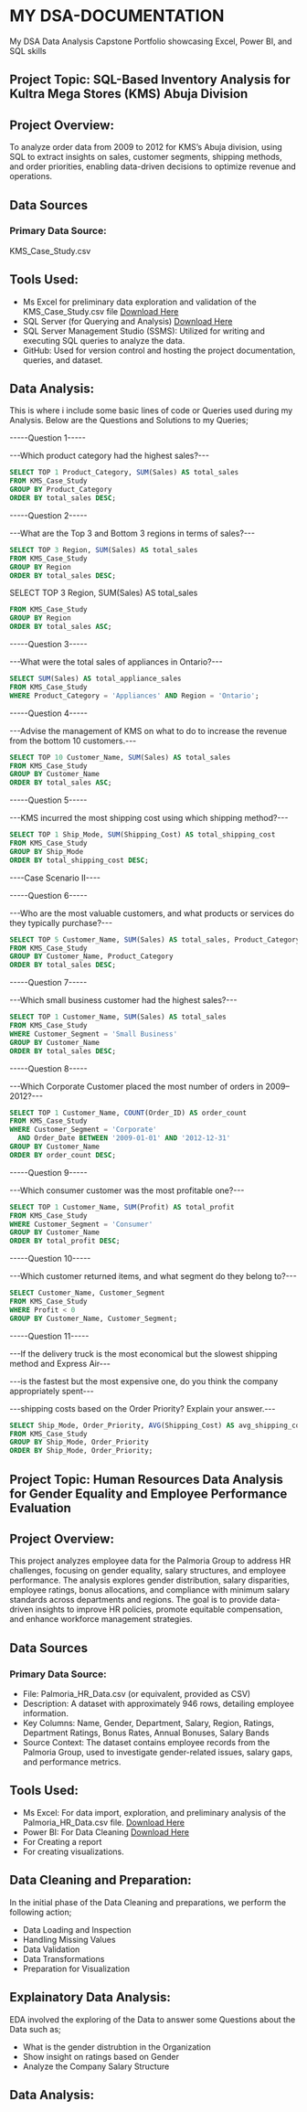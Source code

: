# MY DSA-DOCUMENTATION
My DSA Data Analysis Capstone Portfolio showcasing Excel, Power BI, and SQL skills


## Project Topic: SQL-Based Inventory Analysis for Kultra Mega Stores (KMS) Abuja Division

## Project Overview: 
To analyze order data from 2009 to 2012 for KMS’s Abuja division, 
using SQL to extract insights on sales, customer segments, shipping methods,
and order priorities, enabling data-driven decisions to optimize revenue and operations.

## Data Sources
### Primary Data Source: 
KMS_Case_Study.csv

## Tools Used:
- Ms Excel for preliminary data exploration and validation of the KMS_Case_Study.csv file [Download Here](https://drive.google.com/file/d/1MjF1hQxMRZTLfUy0naUpClMT4OOOcMCX/view?usp=sharing)
- SQL Server (for Querying and Analysis) [Download Here](https://drive.google.com/file/d/1tiYijUsNSowXJ-Gz9Sjr9VdZFSmYK0yr/view?usp=drive_link)
- SQL Server Management Studio (SSMS): Utilized for writing and executing SQL queries to analyze the data.
- GitHub: Used for version control and hosting the project documentation, queries, and dataset.

##  Data Analysis:
This is where i include some basic lines of code or Queries used during my Analysis. 
Below are the Questions and Solutions to my Queries;


-----Question 1-----

---Which product category had the highest sales?---

``` SQL
SELECT TOP 1 Product_Category, SUM(Sales) AS total_sales
FROM KMS_Case_Study
GROUP BY Product_Category
ORDER BY total_sales DESC;
```


-----Question 2-----

---What are the Top 3 and Bottom 3 regions in terms of sales?---

``` SQL
SELECT TOP 3 Region, SUM(Sales) AS total_sales
FROM KMS_Case_Study
GROUP BY Region
ORDER BY total_sales DESC;
```

SELECT TOP 3 Region, SUM(Sales) AS total_sales

``` SQL
FROM KMS_Case_Study
GROUP BY Region
ORDER BY total_sales ASC;
```

-----Question 3-----

---What were the total sales of appliances in Ontario?---

``` SQL
SELECT SUM(Sales) AS total_appliance_sales
FROM KMS_Case_Study
WHERE Product_Category = 'Appliances' AND Region = 'Ontario';
```

-----Question 4-----

---Advise the management of KMS on what to do to increase the revenue from the bottom 10 customers.---

``` SQL
SELECT TOP 10 Customer_Name, SUM(Sales) AS total_sales
FROM KMS_Case_Study
GROUP BY Customer_Name
ORDER BY total_sales ASC;
```

-----Question 5-----

---KMS incurred the most shipping cost using which shipping method?---

``` SQL
SELECT TOP 1 Ship_Mode, SUM(Shipping_Cost) AS total_shipping_cost
FROM KMS_Case_Study
GROUP BY Ship_Mode
ORDER BY total_shipping_cost DESC;
```


----Case Scenario II----

-----Question 6-----

---Who are the most valuable customers, and what products or services do they typically purchase?---


``` SQL
SELECT TOP 5 Customer_Name, SUM(Sales) AS total_sales, Product_Category
FROM KMS_Case_Study
GROUP BY Customer_Name, Product_Category
ORDER BY total_sales DESC;
```


-----Question 7-----

---Which small business customer had the highest sales?---


``` SQL
SELECT TOP 1 Customer_Name, SUM(Sales) AS total_sales
FROM KMS_Case_Study
WHERE Customer_Segment = 'Small Business'
GROUP BY Customer_Name
ORDER BY total_sales DESC;
```

-----Question 8-----

---Which Corporate Customer placed the most number of orders in 2009–2012?---

``` SQL
SELECT TOP 1 Customer_Name, COUNT(Order_ID) AS order_count
FROM KMS_Case_Study
WHERE Customer_Segment = 'Corporate' 
  AND Order_Date BETWEEN '2009-01-01' AND '2012-12-31'
GROUP BY Customer_Name
ORDER BY order_count DESC;
```


-----Question 9-----

---Which consumer customer was the most profitable one?---

``` SQL
SELECT TOP 1 Customer_Name, SUM(Profit) AS total_profit
FROM KMS_Case_Study
WHERE Customer_Segment = 'Consumer'
GROUP BY Customer_Name
ORDER BY total_profit DESC;
```

-----Question 10-----

---Which customer returned items, and what segment do they belong to?---

``` SQL
SELECT Customer_Name, Customer_Segment
FROM KMS_Case_Study
WHERE Profit < 0
GROUP BY Customer_Name, Customer_Segment;
```

-----Question 11-----

---If the delivery truck is the most economical but the slowest shipping method and Express Air--- 

---is the fastest but the most expensive one, do you think the company appropriately spent--- 

---shipping costs based on the Order Priority? Explain your answer.---

``` SQL
SELECT Ship_Mode, Order_Priority, AVG(Shipping_Cost) AS avg_shipping_cost
FROM KMS_Case_Study
GROUP BY Ship_Mode, Order_Priority
ORDER BY Ship_Mode, Order_Priority;
```






## Project Topic: Human Resources Data Analysis for Gender Equality and Employee Performance Evaluation

## Project Overview: 
This project analyzes employee data for the Palmoria Group to address HR challenges, focusing on gender equality, salary structures, and employee performance.
The analysis explores gender distribution, salary disparities, employee ratings, bonus allocations, and compliance with minimum salary standards across departments and regions. 
The goal is to provide data-driven insights to improve HR policies, promote equitable compensation, and enhance workforce management strategies.

## Data Sources
### Primary Data Source: 
- File: Palmoria_HR_Data.csv (or equivalent, provided as CSV)
- Description: A dataset with approximately 946 rows, detailing employee information.
- Key Columns: Name, Gender, Department, Salary, Region, Ratings, Department Ratings, Bonus Rates, Annual Bonuses, Salary Bands
- Source Context: The dataset contains employee records from the Palmoria Group, used to investigate gender-related issues, salary gaps, and performance metrics.

## Tools Used:
- Ms Excel: For data import, exploration, and preliminary analysis of the Palmoria_HR_Data.csv file. [Download Here](https://drive.google.com/drive/folders/1KYOhVybechdWS2bgbYSLI6qT82RFF-Ot?usp=sharing)
- Power BI: For Data Cleaning [Download Here](https://drive.google.com/file/d/1D-gbYOQ5X2K1_HSs43yErS5nryzF-i1A/view?usp=sharing)
- For Creating a report
- For creating visualizations.

## Data Cleaning and Preparation:

In the initial phase of the Data Cleaning and preparations, we perform the following action;
- Data Loading and Inspection
- Handling Missing Values
- Data Validation
- Data Transformations
- Preparation for Visualization

## Explainatory Data Analysis:
EDA involved the exploring of the Data to answer some Questions about the Data such as;
- What is the gender distrubtion in the Organization
- Show insight on ratings based on Gender
- Analyze the Company Salary Structure

##  Data Analysis:


